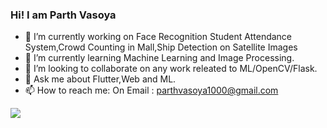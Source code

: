 ### Hi! I am Parth Vasoya 

- 🔭 I’m currently working on Face Recognition Student Attendance System,Crowd Counting in Mall,Ship Detection on Satellite Images
- 🌱 I’m currently learning Machine Learning and Image Processing.
- 👯 I’m looking to collaborate on any work releated to ML/OpenCV/Flask.
- 💬 Ask me about Flutter,Web and ML.
- 📫 How to reach me: On Email : parthvasoya1000@gmail.com

<img src="https://github-readme-stats.vercel.app/api?username=parthvasoya59&&show_icons=true&title_color=008ef2&icon_color=008ef2&text_color=daf7dc&bg_color=151515">
